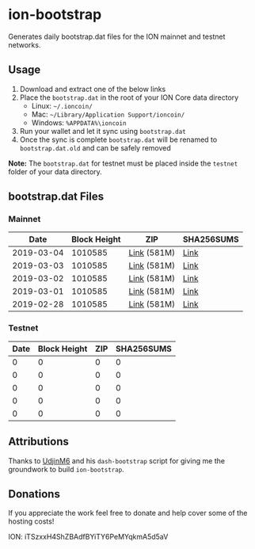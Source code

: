 # ion-bootstrap

Generates daily bootstrap.dat files for the ION mainnet and testnet networks.

## Usage

1. Download and extract one of the below links
2. Place the `bootstrap.dat` in the root of your ION Core data directory
    - Linux: `~/.ioncoin/`
    - Mac: `~/Library/Application Support/ioncoin/`
    - Windows: `%APPDATA%\ioncoin`
3. Run your wallet and let it sync using `bootstrap.dat`
4. Once the sync is complete `bootstrap.dat` will be renamed to `bootstrap.dat.old` and can be safely removed

**Note:** The `bootstrap.dat` for testnet must be placed inside the `testnet` folder of your data directory.

## bootstrap.dat Files

### Mainnet

|    Date    | Block Height | ZIP | SHA256SUMS |
| ---------- | ------------ | --- | ---------- |
| 2019-03-04 | 1010585 | [Link](https://s3-ap-southeast-2.amazonaws.com/ion-bootstrap/mainnet/2019-03-04/bootstrap.dat.zip) (581M) | [Link](https://s3-ap-southeast-2.amazonaws.com/ion-bootstrap/mainnet/2019-03-04/SHA256SUMS) |
| 2019-03-03 | 1010585 | [Link](https://s3-ap-southeast-2.amazonaws.com/ion-bootstrap/mainnet/2019-03-03/bootstrap.dat.zip) (581M) | [Link](https://s3-ap-southeast-2.amazonaws.com/ion-bootstrap/mainnet/2019-03-03/SHA256SUMS) |
| 2019-03-02 | 1010585 | [Link](https://s3-ap-southeast-2.amazonaws.com/ion-bootstrap/mainnet/2019-03-02/bootstrap.dat.zip) (581M) | [Link](https://s3-ap-southeast-2.amazonaws.com/ion-bootstrap/mainnet/2019-03-02/SHA256SUMS) |
| 2019-03-01 | 1010585 | [Link](https://s3-ap-southeast-2.amazonaws.com/ion-bootstrap/mainnet/2019-03-01/bootstrap.dat.zip) (581M) | [Link](https://s3-ap-southeast-2.amazonaws.com/ion-bootstrap/mainnet/2019-03-01/SHA256SUMS) |
| 2019-02-28 | 1010585 | [Link](https://s3-ap-southeast-2.amazonaws.com/ion-bootstrap/mainnet/2019-02-28/bootstrap.dat.zip) (581M) | [Link](https://s3-ap-southeast-2.amazonaws.com/ion-bootstrap/mainnet/2019-02-28/SHA256SUMS) |

### Testnet

|    Date    | Block Height | ZIP | SHA256SUMS |
| ---------- | ------------ | --- | ---------- |
| 0 | 0 | 0 | 0 |
| 0 | 0 | 0 | 0 |
| 0 | 0 | 0 | 0 |
| 0 | 0 | 0 | 0 |
| 0 | 0 | 0 | 0 |

## Attributions

Thanks to [UdjinM6](https://github.com/UdjinM6) and his `dash-bootstrap` script
for giving me the groundwork to build `ion-bootstrap`.

## Donations

If you appreciate the work feel free to donate and help cover some of the
hosting costs!

ION: iTSzxxH4ShZBAdfBYiTY6PeMYqkmA5d5aV
